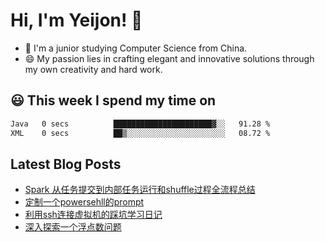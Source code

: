 <!--

Here are some ideas to get you started:

- 🔭 I’m currently working on ...
- 🌱 I’m currently learning ...
- 👯 I’m looking to collaborate on ...
- 🤔 I’m looking for help with ...
- 💬 Ask me about ...
- 📫 How to reach me: ...
- 😄 Pronouns: ...
- ⚡ Fun fact: ...
-->

# Hi, I'm Yeijon! 👋

- 🔭 I'm a junior studying Computer Science from China.
- 😄 My passion lies in crafting elegant and innovative solutions through my own creativity and hard work.

## 😃 This week I spend my time on
<!--START_SECTION:waka-->

```txt
Java   0 secs          ██████████████████████▓░░   91.28 %
XML    0 secs          ██▒░░░░░░░░░░░░░░░░░░░░░░   08.72 %
```

<!--END_SECTION:waka-->

## Latest Blog Posts
<!-- BLOG-POST-LIST:START -->
- [Spark 从任务提交到内部任务运行和shuffle过程全流程总结](https://yeijon.github.io/posts/Spark-%E4%BB%8E%E4%BB%BB%E5%8A%A1%E6%8F%90%E4%BA%A4%E5%88%B0%E5%86%85%E9%83%A8%E4%BB%BB%E5%8A%A1%E8%BF%90%E8%A1%8C%E5%92%8Cshuffle%E8%BF%87%E7%A8%8B%E5%85%A8%E6%B5%81%E7%A8%8B%E6%80%BB%E7%BB%93/)
- [定制一个powersehll的prompt](https://yeijon.github.io/posts/%E5%AE%9A%E5%88%B6%E4%B8%80%E4%B8%AApowersehll%E7%9A%84prompt/)
- [利用ssh连接虚拟机的踩坑学习日记](https://yeijon.github.io/posts/%E5%88%A9%E7%94%A8ssh%E8%BF%9E%E6%8E%A5%E8%99%9A%E6%8B%9F%E6%9C%BA%E7%9A%84%E8%B8%A9%E5%9D%91%E5%AD%A6%E4%B9%A0%E6%97%A5%E8%AE%B0/)
- [深入探索一个浮点数问题](https://yeijon.github.io/posts/%E6%B7%B1%E5%85%A5%E6%8E%A2%E7%B4%A2%E4%B8%80%E4%B8%AA%E6%B5%AE%E7%82%B9%E6%95%B0%E9%97%AE%E9%A2%98/)
<!-- BLOG-POST-LIST:END -->

